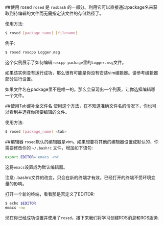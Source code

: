 ##使用 rosed
`rosed` 是 `rosbash` 的一部分。利用它可以直接通过package名来获取到待编辑的文件而无需指定该文件的存储路径了。

使用方法:

```sh
$ rosed [package_name] [filename]
```
例子:

```sh
$ rosed roscpp Logger.msg
```
这个实例展示了如何编辑`roscpp package`里的`Logger.msg`文件。

如果该实例没有运行成功，那么很有可能是你没有安装vim编辑器。请参考编辑器部分进行设置。

如果文件名在package里不是唯一的，那么会呈现出一个列表，让你选择编辑哪一个文件。

##使用Tab键补全文件名
使用这个方法，在不知道准确文件名的情况下，你也可以看到并选择你所要编辑的文件。

使用方法:

```sh
$ rosed [package_name] <tab>
```
##编辑器
`rosed`默认的编辑器是vim。如果想要将其他的编辑器设置成默认的，你需要修改你的 `~/.bashrc` 文件，增加如下语句:

```sh
export EDITOR='emacs -nw'
```
这将`emacs`设置成为默认编辑器。

注意: .bashrc文件的改变，只会在新的终端才有效。已经打开的终端不受环境变量的影响。

打开一个新的终端，看看那是否定义了EDITOR:

```sh
$ echo $EDITOR
emacs -nw
```
现在你已经成功设置并使用了`rosed`，接下来我们将学习创建ROS消息和ROS服务.
